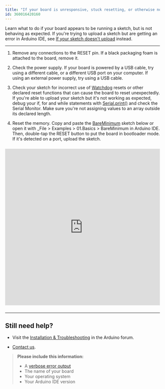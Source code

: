 ```yaml
---
title: "If your board is unresponsive, stuck resetting, or otherwise not working as expected"
id: 360016420160
---
```


Learn what to do if your board appears to be running a sketch, but is not behaving as expected. If you're trying to upload a sketch but are getting an error in Arduino IDE, see [If your sketch doesn't upload](https://support.arduino.cc/hc/en-us/articles/4403365313810-If-your-sketch-doesn-t-upload) instead.

---

1. Remove any connections to the RESET pin. If a black packaging foam is attached to the board, remove it.

2. Check the power supply. If your board is powered by a USB cable, try using a different cable, or a different USB port on your computer. If using an external power supply, try using a USB cable.

3. Check your sketch for incorrect use of [Watchdog](https://docs.arduino.cc/libraries/watchdog/) resets or other declared reset functions that can cause the board to reset unexpectedly. If you're able to upload your sketch but it's not working as expected, debug your if, for and while statements with [Serial.print()](https://docs.arduino.cc/language-reference/en/functions/communication/serial/print/) and check the Serial Monitor. Make sure you're not assigning values to an array outside its declared length.

4. Reset the memory. Copy and paste the [BareMinimum](https://www.arduino.cc/en/Tutorial/BuiltInExamples/BareMinimum) sketch below or open it with _File > Examples > 01.Basics > BareMinimum in Arduino IDE. Then, double-tap the RESET button to put the board in bootloader mode. If it's detected on a port, upload the sketch.

<iframe src=https://create.arduino.cc/example/builtin/01.Basics%5CBareMinimum/BareMinimum/preview?embed style="height:510px;width:100%;margin:10px 0" frameborder=0></iframe>

---

## Still need help?

* Visit the [Installation & Troubleshooting](https://forum.arduino.cc/c/using-arduino/installation-troubleshooting/18) in the Arduino forum.

* [Contact us](https://www.arduino.cc/en/contact-us/).

> **Please include this information:**
>
> * A [verbose error output](https://support.arduino.cc/hc/en-us/articles/4407705216274)
> * The name of your board
> * Your operating system
> * Your Arduino IDE version
